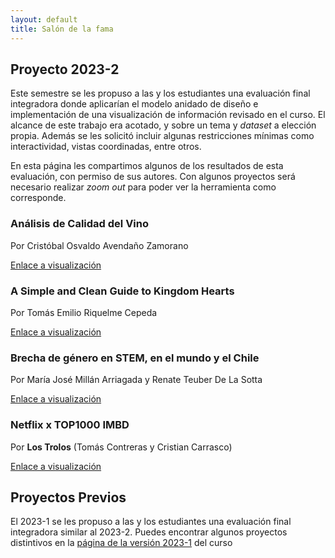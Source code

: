 ```yaml
---
layout: default
title: Salón de la fama
---
```


## Proyecto 2023-2

Este semestre se les propuso a las y los estudiantes una evaluación final integradora donde aplicarían el modelo anidado de diseño e implementación de una visualización de información revisado en el curso.
El alcance de este trabajo era acotado, y sobre un tema y _dataset_ a elección propia. Además se les solicitó incluir algunas restricciones mínimas como interactividad, vistas coordinadas, entre otros.

En esta página les compartimos algunos de los resultados de esta evaluación, con permiso de sus autores. Con algunos proyectos será necesario realizar _zoom out_ para poder ver la herramienta como corresponde.

<div class="cards-layout" markdown="1">

<div class="rol-card" markdown="1">

### Análisis de Calidad del Vino

Por Cristóbal Osvaldo Avendaño Zamorano

[Enlace a visualización](https://puc-infovis.github.io/version-2023-2/salon_de_la_fama/wine/)

</div>

<div class="rol-card" markdown="1">

### A Simple and Clean Guide to Kingdom Hearts

Por Tomás Emilio Riquelme Cepeda

[Enlace a visualización](https://puc-infovis.github.io/version-2023-2/salon_de_la_fama/kingdom_hearts/)

</div>

<div class="rol-card" markdown="1">

### Brecha de género en STEM, en el mundo y el Chile

Por María José Millán Arriagada  y Renate Teuber De La Sotta

[Enlace a visualización](https://puc-infovis.github.io/version-2023-2/salon_de_la_fama/brecha_stem/)

</div>

<div class="rol-card" markdown="1">

### Netflix x TOP1000 IMBD

Por **Los Trolos** (Tomás Contreras y Cristian Carrasco)

[Enlace a visualización](https://puc-infovis.github.io/version-2023-2/salon_de_la_fama/netflix/)

</div>





</div>


## Proyectos Previos

El 2023-1 se les propuso a las y los estudiantes una evaluación final integradora similar al 2023-2. Puedes encontrar algunos proyectos distintivos en la [página de la versión 2023-1](https://puc-infovis.github.io/version-2023-1/salon_de_la_fama.html) del curso
